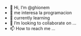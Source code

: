 - 👋 Hi, I’m @ghionem
- 👀  me interesa la programacion
- 🌱  currently learning  
- 💞️ I’m looking to collaborate on ...
- 📫 How to reach me ...

<!---
ghionem/ghionem is a ✨ special ✨ repository because its `README.md` (this file) appears on your GitHub profile.
You can click the Preview link to take a look at your changes.
--->
